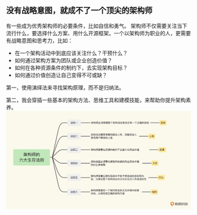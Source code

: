 <!--
 * @Author: zhangyu
 * @Email: zhangdulin@outlook.com
 * @Date: 2022-09-21 18:51:48
 * @LastEditors: zhangyu
 * @LastEditTime: 2022-11-03 17:54:21
 * @Description: 
-->

## 没有战略意图，就成不了一个顶尖的架构师

有一些成为优秀架构师的必要条件，比如自信和勇气。
架构师不仅需要关注当下流行什么，要选择什么方案、用什么开源框架。一个以架构师为职业的人，更需要有战略意图和思考力，比如：
- 在一个架构活动中到底应该关注什么？干预什么？
- 如何通过架构方案为团队或企业创造价值？
- 如何在各种资源条件的制约下，去实现架构目标？
- 如何通过价值创造让自己变得不可或缺？

第一，使用演绎法来寻找架构原理，而不是归纳法。

第二，我会穿插一些基本的架构方法、思维工具和建模技能，来帮助你提升架构素养。
![生存法则](../img/8ea120a23138cec610434a14f5779e29.jpg '生存法则')

<Gitalk />

